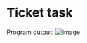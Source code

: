 # Ticket task
Program output:
![image](https://github.com/user-attachments/assets/db4c4399-a745-46c5-8936-50e097c3a4ac)
